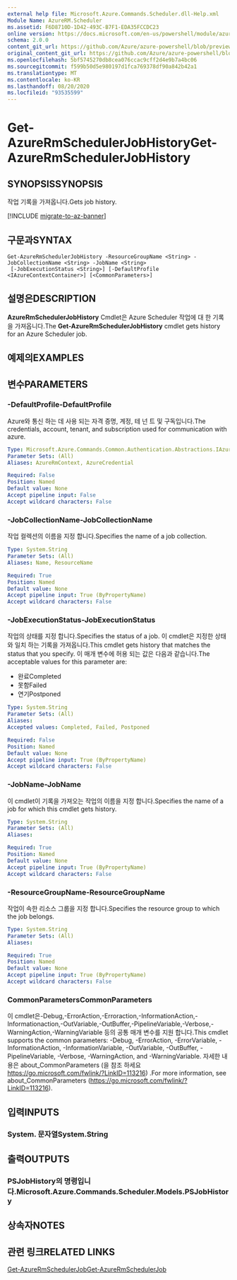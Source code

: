 ```yaml
---
external help file: Microsoft.Azure.Commands.Scheduler.dll-Help.xml
Module Name: AzureRM.Scheduler
ms.assetid: F6D8710D-1D42-493C-B7F1-EDA35FCCDC23
online version: https://docs.microsoft.com/en-us/powershell/module/azurerm.scheduler/get-azurermschedulerjobhistory
schema: 2.0.0
content_git_url: https://github.com/Azure/azure-powershell/blob/preview/src/ResourceManager/Scheduler/Commands.Scheduler/help/Get-AzureRmSchedulerJobHistory.md
original_content_git_url: https://github.com/Azure/azure-powershell/blob/preview/src/ResourceManager/Scheduler/Commands.Scheduler/help/Get-AzureRmSchedulerJobHistory.md
ms.openlocfilehash: 5bf5745270db8cea076ccac9cff2d4e9b7a4bc06
ms.sourcegitcommit: f599b50d5e980197d1fca769378df90a842b42a1
ms.translationtype: MT
ms.contentlocale: ko-KR
ms.lasthandoff: 08/20/2020
ms.locfileid: "93535599"
---
```

# <span data-ttu-id="dcdf5-101">Get-AzureRmSchedulerJobHistory</span><span class="sxs-lookup"><span data-stu-id="dcdf5-101">Get-AzureRmSchedulerJobHistory</span></span>

## <span data-ttu-id="dcdf5-102">SYNOPSIS</span><span class="sxs-lookup"><span data-stu-id="dcdf5-102">SYNOPSIS</span></span>
<span data-ttu-id="dcdf5-103">작업 기록을 가져옵니다.</span><span class="sxs-lookup"><span data-stu-id="dcdf5-103">Gets job history.</span></span>

[!INCLUDE [migrate-to-az-banner](../../includes/migrate-to-az-banner.md)]

## <span data-ttu-id="dcdf5-104">구문과</span><span class="sxs-lookup"><span data-stu-id="dcdf5-104">SYNTAX</span></span>

```
Get-AzureRmSchedulerJobHistory -ResourceGroupName <String> -JobCollectionName <String> -JobName <String>
 [-JobExecutionStatus <String>] [-DefaultProfile <IAzureContextContainer>] [<CommonParameters>]
```

## <span data-ttu-id="dcdf5-105">설명은</span><span class="sxs-lookup"><span data-stu-id="dcdf5-105">DESCRIPTION</span></span>
<span data-ttu-id="dcdf5-106">**AzureRmSchedulerJobHistory** Cmdlet은 Azure Scheduler 작업에 대 한 기록을 가져옵니다.</span><span class="sxs-lookup"><span data-stu-id="dcdf5-106">The **Get-AzureRmSchedulerJobHistory** cmdlet gets history for an Azure Scheduler job.</span></span>

## <span data-ttu-id="dcdf5-107">예제의</span><span class="sxs-lookup"><span data-stu-id="dcdf5-107">EXAMPLES</span></span>

## <span data-ttu-id="dcdf5-108">변수</span><span class="sxs-lookup"><span data-stu-id="dcdf5-108">PARAMETERS</span></span>

### <span data-ttu-id="dcdf5-109">-DefaultProfile</span><span class="sxs-lookup"><span data-stu-id="dcdf5-109">-DefaultProfile</span></span>
<span data-ttu-id="dcdf5-110">Azure와 통신 하는 데 사용 되는 자격 증명, 계정, 테 넌 트 및 구독입니다.</span><span class="sxs-lookup"><span data-stu-id="dcdf5-110">The credentials, account, tenant, and subscription used for communication with azure.</span></span>

```yaml
Type: Microsoft.Azure.Commands.Common.Authentication.Abstractions.IAzureContextContainer
Parameter Sets: (All)
Aliases: AzureRmContext, AzureCredential

Required: False
Position: Named
Default value: None
Accept pipeline input: False
Accept wildcard characters: False
```

### <span data-ttu-id="dcdf5-111">-JobCollectionName</span><span class="sxs-lookup"><span data-stu-id="dcdf5-111">-JobCollectionName</span></span>
<span data-ttu-id="dcdf5-112">작업 컬렉션의 이름을 지정 합니다.</span><span class="sxs-lookup"><span data-stu-id="dcdf5-112">Specifies the name of a job collection.</span></span>

```yaml
Type: System.String
Parameter Sets: (All)
Aliases: Name, ResourceName

Required: True
Position: Named
Default value: None
Accept pipeline input: True (ByPropertyName)
Accept wildcard characters: False
```

### <span data-ttu-id="dcdf5-113">-JobExecutionStatus</span><span class="sxs-lookup"><span data-stu-id="dcdf5-113">-JobExecutionStatus</span></span>
<span data-ttu-id="dcdf5-114">작업의 상태를 지정 합니다.</span><span class="sxs-lookup"><span data-stu-id="dcdf5-114">Specifies the status of a job.</span></span>
<span data-ttu-id="dcdf5-115">이 cmdlet은 지정한 상태와 일치 하는 기록을 가져옵니다.</span><span class="sxs-lookup"><span data-stu-id="dcdf5-115">This cmdlet gets history that matches the status that you specify.</span></span>
<span data-ttu-id="dcdf5-116">이 매개 변수에 허용 되는 값은 다음과 같습니다.</span><span class="sxs-lookup"><span data-stu-id="dcdf5-116">The acceptable values for this parameter are:</span></span>
- <span data-ttu-id="dcdf5-117">완료</span><span class="sxs-lookup"><span data-stu-id="dcdf5-117">Completed</span></span> 
- <span data-ttu-id="dcdf5-118">못함</span><span class="sxs-lookup"><span data-stu-id="dcdf5-118">Failed</span></span> 
- <span data-ttu-id="dcdf5-119">연기</span><span class="sxs-lookup"><span data-stu-id="dcdf5-119">Postponed</span></span>

```yaml
Type: System.String
Parameter Sets: (All)
Aliases:
Accepted values: Completed, Failed, Postponed

Required: False
Position: Named
Default value: None
Accept pipeline input: True (ByPropertyName)
Accept wildcard characters: False
```

### <span data-ttu-id="dcdf5-120">-JobName</span><span class="sxs-lookup"><span data-stu-id="dcdf5-120">-JobName</span></span>
<span data-ttu-id="dcdf5-121">이 cmdlet이 기록을 가져오는 작업의 이름을 지정 합니다.</span><span class="sxs-lookup"><span data-stu-id="dcdf5-121">Specifies the name of a job for which this cmdlet gets history.</span></span>

```yaml
Type: System.String
Parameter Sets: (All)
Aliases:

Required: True
Position: Named
Default value: None
Accept pipeline input: True (ByPropertyName)
Accept wildcard characters: False
```

### <span data-ttu-id="dcdf5-122">-ResourceGroupName</span><span class="sxs-lookup"><span data-stu-id="dcdf5-122">-ResourceGroupName</span></span>
<span data-ttu-id="dcdf5-123">작업이 속한 리소스 그룹을 지정 합니다.</span><span class="sxs-lookup"><span data-stu-id="dcdf5-123">Specifies the resource group to which the job belongs.</span></span>

```yaml
Type: System.String
Parameter Sets: (All)
Aliases:

Required: True
Position: Named
Default value: None
Accept pipeline input: True (ByPropertyName)
Accept wildcard characters: False
```

### <span data-ttu-id="dcdf5-124">CommonParameters</span><span class="sxs-lookup"><span data-stu-id="dcdf5-124">CommonParameters</span></span>
<span data-ttu-id="dcdf5-125">이 cmdlet은-Debug,-ErrorAction,-Erroraction,-InformationAction,-Informationaction,-OutVariable,-OutBuffer,-PipelineVariable,-Verbose,-WarningAction,-WarningVariable 등의 공통 매개 변수를 지원 합니다.</span><span class="sxs-lookup"><span data-stu-id="dcdf5-125">This cmdlet supports the common parameters: -Debug, -ErrorAction, -ErrorVariable, -InformationAction, -InformationVariable, -OutVariable, -OutBuffer, -PipelineVariable, -Verbose, -WarningAction, and -WarningVariable.</span></span> <span data-ttu-id="dcdf5-126">자세한 내용은 about_CommonParameters (을 참조 하세요 https://go.microsoft.com/fwlink/?LinkID=113216) .</span><span class="sxs-lookup"><span data-stu-id="dcdf5-126">For more information, see about_CommonParameters (https://go.microsoft.com/fwlink/?LinkID=113216).</span></span>

## <span data-ttu-id="dcdf5-127">입력</span><span class="sxs-lookup"><span data-stu-id="dcdf5-127">INPUTS</span></span>

### <span data-ttu-id="dcdf5-128">System. 문자열</span><span class="sxs-lookup"><span data-stu-id="dcdf5-128">System.String</span></span>

## <span data-ttu-id="dcdf5-129">출력</span><span class="sxs-lookup"><span data-stu-id="dcdf5-129">OUTPUTS</span></span>

### <span data-ttu-id="dcdf5-130">PSJobHistory의 명령입니다.</span><span class="sxs-lookup"><span data-stu-id="dcdf5-130">Microsoft.Azure.Commands.Scheduler.Models.PSJobHistory</span></span>

## <span data-ttu-id="dcdf5-131">상속자</span><span class="sxs-lookup"><span data-stu-id="dcdf5-131">NOTES</span></span>

## <span data-ttu-id="dcdf5-132">관련 링크</span><span class="sxs-lookup"><span data-stu-id="dcdf5-132">RELATED LINKS</span></span>

[<span data-ttu-id="dcdf5-133">Get-AzureRmSchedulerJob</span><span class="sxs-lookup"><span data-stu-id="dcdf5-133">Get-AzureRmSchedulerJob</span></span>](./Get-AzureRmSchedulerJob.md)


